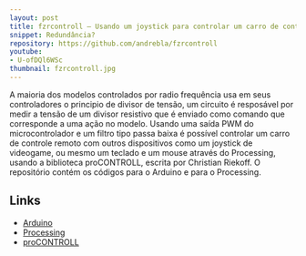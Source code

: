 ```yaml
---
layout: post
title: fzrcontroll – Usando um joystick para controlar um carro de controle remoto
snippet: Redundância?
repository: https://github.com/andrebla/fzrcontroll
youtube: 
- U-ofDQl6WSc
thumbnail: fzrcontroll.jpg
---
```


A maioria dos modelos controlados por radio frequência usa em seus controladores 
o principio de divisor de tensão, um circuito é resposável por medir a tensão 
de um divisor resistivo que é enviado como comando que corresponde a uma ação 
no modelo. Usando uma saída PWM do microcontrolador e um filtro tipo passa baixa 
é possível controlar um carro de controle remoto com outros dispositivos como 
um joystick de videogame, ou mesmo um teclado e um mouse através do Processing, 
usando a biblioteca proCONTROLL, escrita por Christian Riekoff.
O repositório contém os códigos para o Arduino e para o Processing.

Links
-----
* [Arduino](http://arduino.cc/)
* [Processing](http://www.processing.org/)
* [proCONTROLL](http://creativecomputing.cc/p5libs/procontroll/)